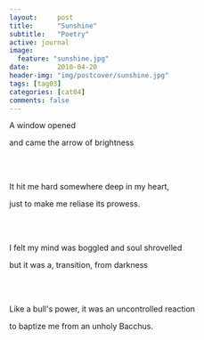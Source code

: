 ```yaml
---
layout:     post
title:      "Sunshine"
subtitle:   "Poetry"
active: journal
image:
  feature: "sunshine.jpg"
date:       2010-04-20 
header-img: "img/postcover/sunshine.jpg"
tags: [tag03]
categories: [cat04]
comments: false
---
```


<p>A window opened</p>
<p>and came the arrow of brightness</p>
<br>
<br>
<p>It hit me hard somewhere deep in my heart,</p>
<p>just to make me reliase its prowess.</p>
<br>
<br>
<p>I felt my mind was boggled and soul shrovelled</p>
<p>but it was a, transition, from darkness</p>
<br>
<br>
<p>Like a bull's power, it was an uncontrolled reaction</p>
<p>to baptize me from an unholy Bacchus.</p>